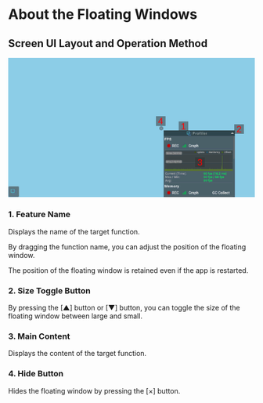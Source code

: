 # About the Floating Windows

## Screen UI Layout and Operation Method

![floatingWindow](../img/floatingWindow.png)

### 1. Feature Name

Displays the name of the target function.

By dragging the function name, you can adjust the position of the floating window.

The position of the floating window is retained even if the app is restarted.

### 2. Size Toggle Button

By pressing the [▲] button or [▼] button, you can toggle the size of the floating window between large and small.

### 3. Main Content

Displays the content of the target function.

### 4. Hide Button

Hides the floating window by pressing the [×] button.

